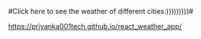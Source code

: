 #Click here to see the weather of different cities:)))))))))#


https://priyanka001tech.github.io/react_weather_app/
